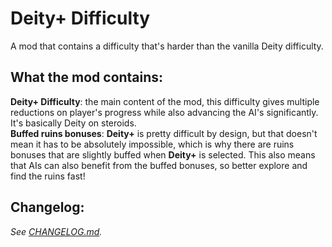 # Deity+ Difficulty
A mod that contains a difficulty that's harder than the vanilla Deity difficulty.
	
## What the mod contains:
**Deity+ Difficulty**: the main content of the mod, this difficulty gives multiple reductions on player's progress 
while also advancing the AI's significantly. It's basically Deity on steroids.<br>
**Buffed ruins bonuses**: **Deity+** is pretty difficult by design, but that doesn't mean it has to be absolutely 
impossible, which is why there are ruins bonuses that are slightly buffed when **Deity+** is selected. This also 
means that AIs can also benefit from the buffed bonuses, so better explore and find the ruins fast!

## Changelog:
*See [CHANGELOG.md](https://github.com/not-navyblue/Deity-Difficulty/blob/main/CHANGELOG.md).*
